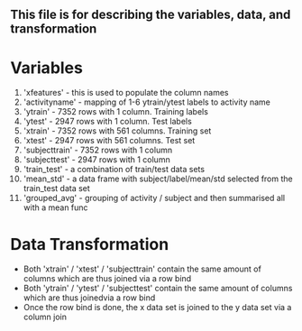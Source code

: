 ## This file is for describing the variables, data, and transformation

# Variables
1. 'xfeatures' - this is used to populate the column names
2. 'activityname' - mapping of 1-6 ytrain/ytest labels to activity name
3. 'ytrain' - 7352 rows with 1 column. Training labels
4. 'ytest' - 2947 rows with 1 column. Test labels
5. 'xtrain' - 7352 rows with 561 columns. Training set
6. 'xtest' - 2947 rows with 561 columns. Test set
7. 'subjecttrain' - 7352 rows with 1 column
8. 'subjecttest' - 2947 rows with 1 column
9. 'train_test' - a combination of train/test data sets
10. 'mean_std' - a data frame with subject/label/mean/std selected from the train_test data set
10. 'grouped_avg' - grouping of activity / subject and then summarised all with a mean func


# Data Transformation
- Both 'xtrain' / 'xtest' / 'subjecttrain' contain the same amount of columns which are thus joined via a row bind
- Both 'ytrain' / 'ytest' / 'subjecttest' contain the same amount of columns which are thus joinedvia a row bind
- Once the row bind is done, the x data set is joined to the y data set via a column join
